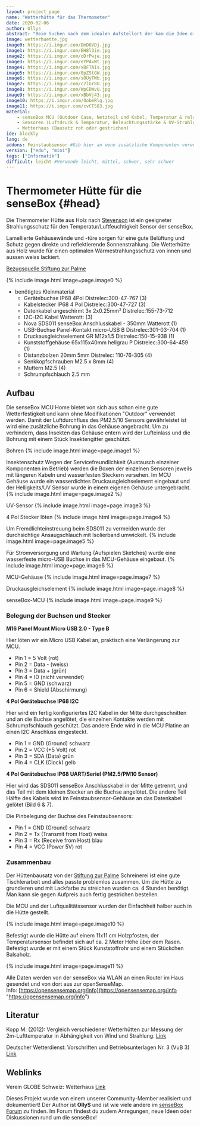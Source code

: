 ```yaml
---
layout: project_page
name: "Wetterhütte für das Thermometer"
date: 2020-02-06
author: Ollys
abstract: "Beim Suchen nach dem idealen Aufstellort der kam die Idee eine altbewährte Wetterhütte zu verwenden, und die Temperatur in 2 Meter Höhe zu messen."
image: wetterhuette.jpg
image0: https://i.imgur.com/DmDOVDj.jpg
image1: https://i.imgur.com/EH8l3ie.jpg
image2: https://i.imgur.com/oDrPwje.jpg
image3: https://i.imgur.com/eYPAxWt.jpg
image4: https://i.imgur.com/xBFTAIs.jpg
image5: https://i.imgur.com/0pZStGW.jpg
image6: https://i.imgur.com/s0UyTWb.jpg
image7: https://i.imgur.com/c2lGr8U.jpg
image8: https://i.imgur.com/WpCDWvU.jpg
image9: https://i.imgur.com/xBbVj43.jpg
image10: https://i.imgur.com/OobmRlg.jpg
image11: https://i.imgur.com/cvCT583.jpg
material:
    - senseBox MCU (Outdoor Case, Netzteil und Kabel, Temperatur & relative Luftfeuchte Sensor,WiFi-Bee)
    - Sensoren (Luftdruck & Temperatur, Beleuchtungsstärke & UV-Strahlung, Feinstaub (PM10 & PM2.5)
    - Wetterhaus (Bausatz roh oder gestrichen)
ide: blockly    
lang: de
addons: Feinstaubsensor #Gib hier an wenn zusätzliche Komponenten verwendet werden
version: ["edu", "mini"]
tags: ["Informatik"]
difficult: leicht #Verwende leicht, mittel, schwer, sehr schwer
---
```


# Thermometer Hütte für die senseBox {#head}
Die Thermometer Hütte aus Holz nach <a href="https://de.wikipedia.org/wiki/Thermometerh%C3%BCtte">Stevenson</a> ist ein geeigneter  Strahlungsschutz für den Temperatur/Luftfeuchtigkeit Sensor der senseBox.

Lamellierte Gehäusewände und -türe sorgen für eine gute Belüftung und Schutz gegen direkte und reflektierende Sonnenstrahlung. Die Wetterhütte aus Holz wurde für einen optimalen Wärmestrahlungsschutz von innen und aussen weiss lackiert.

[Bezugsquelle Stiftung zur Palme](https://www.globe-swiss.ch/files/Downloads/902/Download/Wetterhausflyer_2017.pdf)

{% include image.html image=page.image0 %}
- benötigtes Kleinmaterial
    - Gerätebuchse IP68 4Pol Distrelec:300-47-767 (3)
    - Kabelstecker IP68 4 Pol Distrelec:300-47-727 (3)
    - Datenkabel ungeschirmt 3x 2x0.25mm² Distrelec:155-73-712
    - I2C-I2C Kabel Watterott: (3)
    - Nova SDS011 senseBox Anschlusskabel - 350mm  Watterott (1)
    - USB-Buchse Panel-Kontakt micro-USB B Distrelec:301-03-704 (1)
    - Druckausgleichselement GR M12x1.5 Distrelec:150-15-938 (1)
    - Kunststoffgehäuse 65x115x40mm hellgrau P Distrelec:300-64-459 (1)
    - Distanzbolzen 20mm 5mm Distrelec: 110-76-305 (4)
    - Senkkopfschrauben M2.5 x 8mm (4)
    - Muttern M2.5 (4)
    - Schrumpfschlauch 2.5 mm

## Aufbau 
Die senseBox MCU Home bietet von sich aus schon eine gute Wetterfestigkeit und kann ohne Modifikationen "Outdoor" verwendet werden. Damit der Luftdurchfluss des PM2.5/10 Sensors gewährleistet ist wird eine zusätzliche Bohrung in das Gehäuse angebracht. Um zu verhindern, dass Insekten das Gehäuse entern wird der Lufteinlass und die Bohrung mit einem Stück Insektengitter geschützt.

Bohren
{% include image.html image=page.image1 %}   

Insektenschutz
Wegen der Servicefreundlichkeit (Austausch einzelner Komponenten im Betrieb) werden die Boxen der einzelnen Sensoren jeweils mit längeren Kabeln und wasserfesten Steckern versehen. 
Im MCU Gehäuse wurde ein wasserdichtes Druckausgleichselement eingebaut und der Helligkeits/UV Sensor wurde in einem eigenen Gehäuse untergebracht.
{% include image.html image=page.image2 %}

UV-Sensor
{% include image.html image=page.image3 %}

4 Pol Stecker löten
{% include image.html image=page.image4 %}

Um Fremdlichteinstreuung beim SDS011 zu vermeiden wurde der durchsichtige Ansaugschlauch mit Isolierband umwickelt. 
{% include image.html image=page.image5 %}

Für Stromversorgung und Wartung (Aufspielen Sketches) wurde eine wasserfeste micro-USB Buchse in das MCU-Gehäuse eingebaut. 
{% include image.html image=page.image6 %}

MCU-Gehäuse
{% include image.html image=page.image7 %}

Druckausgleichselement
{% include image.html image=page.image8 %}

senseBox-MCU
{% include image.html image=page.image9 %}

### Belegung der Buchsen und Stecker 

**M16 Panel Mount Micro USB 2.0 - Type B**

Hier löten wir ein Micro USB Kabel an, praktisch eine Verlängerung zur MCU.

- Pin 1 = 5 Volt (rot)
- Pin 2 = Data - (weiss)
- Pin 3 = Data + (grün)
- Pin 4 = ID (nicht verwendet)
- Pin 5 = GND (schwarz)
- Pin 6 = Shield (Abschirmung)

**4 Pol Gerätebuchse IP68 I2C**

Hier wird ein fertig konfiguriertes I2C Kabel in der Mitte durchgeschnitten und an die Buchse angelötet, die einzelnen Kontakte werden mit Schrumpfschlauch geschützt.
Das andere Ende wird in die MCU Platine an einen I2C Anschluss eingesteckt.

- Pin 1 = GND (Ground) schwarz 
- Pin 2 = VCC (+5 Volt) rot
- Pin 3 = SDA (Data) grün
- Pin 4 = CLK (Clock) gelb

**4 Pol Gerätebuchse IP68 UART/Seriel (PM2.5/PM10 Sensor)**

Hier wird das SDS011 senseBox Anschlusskabel in der Mitte getrennt, und das Teil mit dem kleinen Stecker an die Buchse angelötet. Die andere Teil Hälfte des Kabels wird im Feinstaubsensor-Gehäuse an das Datenkabel gelötet (Bild 6 & 7).

Die Pinbelegung der Buchse des Feinstaubsensors:

- Pin 1	= GND (Ground) schwarz
- Pin 2	= Tx (Transmit from Host) weiss 
- Pin 3	= Rx (Receive from Host) blau
- Pin 4	= VCC (Power 5V) rot


### Zusammenbau

Der Hüttenbausatz von der [Stiftung zur Palme](https://www.palme.ch/pages/schreinerei.htm "Stiftung zur Palme") Schreinerei ist eine gute Tischlerarbeit und alles passte problemlos zusammen. Um die Hütte zu grundieren und mit Lackfarbe zu streichen wurden ca. 4 Stunden benötigt. Man kann sie gegen Aufpreis auch fertig gestrichen bestellen.

Die MCU und der Luftqualitätssensor wurden der Einfachheit halber auch in die Hütte gestellt.

{% include image.html image=page.image10 %}

Befestigt wurde die Hütte auf einem 11x11 cm Holzpfosten, der Temperatursensor befindet sich auf ca. 2 Meter Höhe über dem Rasen. Befestigt wurde er mit einem Stück Kunststoffrohr und einem Stückchen Balsaholz.

{% include image.html image=page.image11 %}

Alle Daten werden von der senseBox via WLAN an einen Router im Haus gesendet und von dort aus zur openSenseMap.  
Info: [https://opensensemap.org/info](https://opensensemap.org/info "https://opensensemap.org/info")


## Literatur

Kopp M. (2012): Vergleich verschiedener Wetterhütten zur Messung der 2m-Lufttemperatur
in Abhängigkeit von Wind und Strahlung. [Link](https://wikis.fu-berlin.de/pages/viewpage.action?pageId=841581560&preview=%2F841581560%2F841581563%2FH%C3%BCttenvergleichENDVERSION.pdf)

Deutscher Wetterdienst: Vorschriften und Betriebsunterlagen Nr. 3  (VuB 3) [Link](https://www.dwd.de/DE/leistungen/pbfb_verlag_vub/pdf_einzelbaende/vub_3_thb_gesamt_pdf.pdf?__blob=publicationFile&v=5)


## Weblinks

Verein GLOBE Schweiz: Wetterhaus [Link](https://www.globe-swiss.ch/de/Zyklus3/Angebote_Wetter_und_Atmosphare/Atmosphere/Wetterhaus/)

Dieses Projekt wurde von einem unserer Community-Member realisiert und dokumentiert! Der Author ist <b>OllyS</b> und ist wie viele andere im <a href="https://forum.sensebox.de/">senseBox Forum</a> zu finden. Im Forum findest du zudem Anregungen, neue Ideen oder Diskussionen rund um die senseBox!